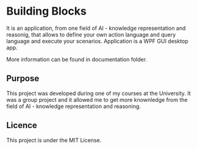 # Building Blocks

It is an application, from one field of AI - knowledge representation and reasonig, that allows to define your own action language and query language and execute your scenarios.
Application is a WPF GUI desktop app.

More information can be found in documentation folder.

## Purpose

This project was developed during one of my courses at the University. It was a group project and it allowed me to get more knownledge from the field of AI - knowledge representation and reasoning. 

## Licence

This project is under the MIT License.
